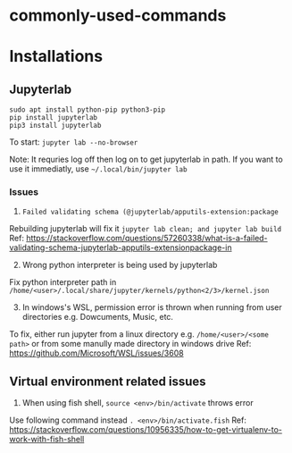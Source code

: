 # commonly-used-commands

# Installations

## Jupyterlab
```
sudo apt install python-pip python3-pip
pip install jupyterlab
pip3 install jupyterlab
```
To start: `jupyter lab --no-browser`

Note: It requries log off then log on to get jupyterlab in path. If you want to use it immediatly, use `~/.local/bin/jupyter lab`

### Issues

1. `Failed validating schema (@jupyterlab/apputils-extension:package`

Rebuilding jupyterlab will fix it
`jupyter lab clean; and jupyter lab build`
Ref: https://stackoverflow.com/questions/57260338/what-is-a-failed-validating-schema-jupyterlab-apputils-extensionpackage-in

2. Wrong python interpreter is being used by jupyterlab

Fix python interpreter path in `/home/<user>/.local/share/jupyter/kernels/python<2/3>/kernel.json`

3. In windows's WSL, permission error is thrown when running from user directories e.g. Dowcuments, Music, etc.

To fix, either run jupyter from a linux directory e.g. `/home/<user>/<some path>` or from some manully made directory in windows drive
Ref: https://github.com/Microsoft/WSL/issues/3608

## Virtual environment related issues

1. When using fish shell, `source <env>/bin/activate` throws error

Use following command instead `. <env>/bin/activate.fish`
Ref: https://stackoverflow.com/questions/10956335/how-to-get-virtualenv-to-work-with-fish-shell

